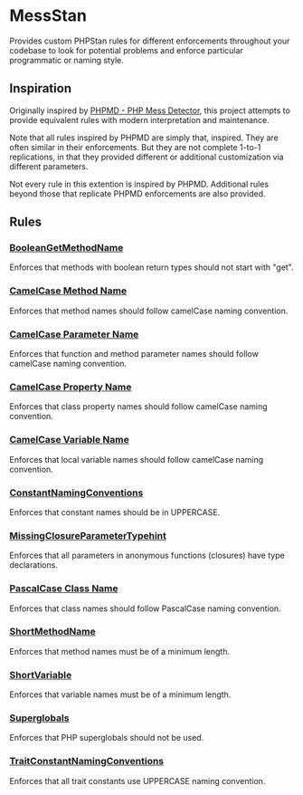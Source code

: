# MessStan

Provides custom PHPStan rules for different enforcements throughout your codebase to look for potential problems and enforce particular programmatic or naming style.

## Inspiration

Originally inspired by <a href="https://phpmd.org/" target="_blank">PHPMD - PHP Mess Detector</a>, this project attempts to provide equivalent rules with modern interpretation and maintenance.

Note that all rules inspired by PHPMD are simply that, inspired. They are often similar in their enforcements. But they are not complete 1-to-1 replications, in that they provided different or additional customization via different parameters.

Not every rule in this extention is inspired by PHPMD. Additional rules beyond those that replicate PHPMD enforcements are also provided.

## Rules

### [BooleanGetMethodName](docs/BooleanGetMethodName.md)

Enforces that methods with boolean return types should not start with "get".

### [CamelCase Method Name](docs/CamelCaseMethodName.md)

Enforces that method names should follow camelCase naming convention.

### [CamelCase Parameter Name](docs/CamelCaseParameterName.md)

Enforces that function and method parameter names should follow camelCase naming convention.

### [CamelCase Property Name](docs/CamelCasePropertyName.md)

Enforces that class property names should follow camelCase naming convention.

### [CamelCase Variable Name](docs/CamelCaseVariableName.md)

Enforces that local variable names should follow camelCase naming convention.

### [ConstantNamingConventions](docs/ConstantNamingConventions.md)

Enforces that constant names should be in UPPERCASE.

### [MissingClosureParameterTypehint](docs/MissingClosureParameterTypehint.md)

Enforces that all parameters in anonymous functions (closures) have type declarations.

### [PascalCase Class Name](docs/PascalCaseClassName.md)

Enforces that class names should follow PascalCase naming convention.

### [ShortMethodName](docs/ShortMethodName.md)

Enforces that method names must be of a minimum length.

### [ShortVariable](docs/ShortVariable.md)

Enforces that variable names must be of a minimum length.

### [Superglobals](docs/Superglobals.md)

Enforces that PHP superglobals should not be used.

### [TraitConstantNamingConventions](docs/TraitConstantNamingConventions.md)

Enforces that all trait constants use UPPERCASE naming convention.

